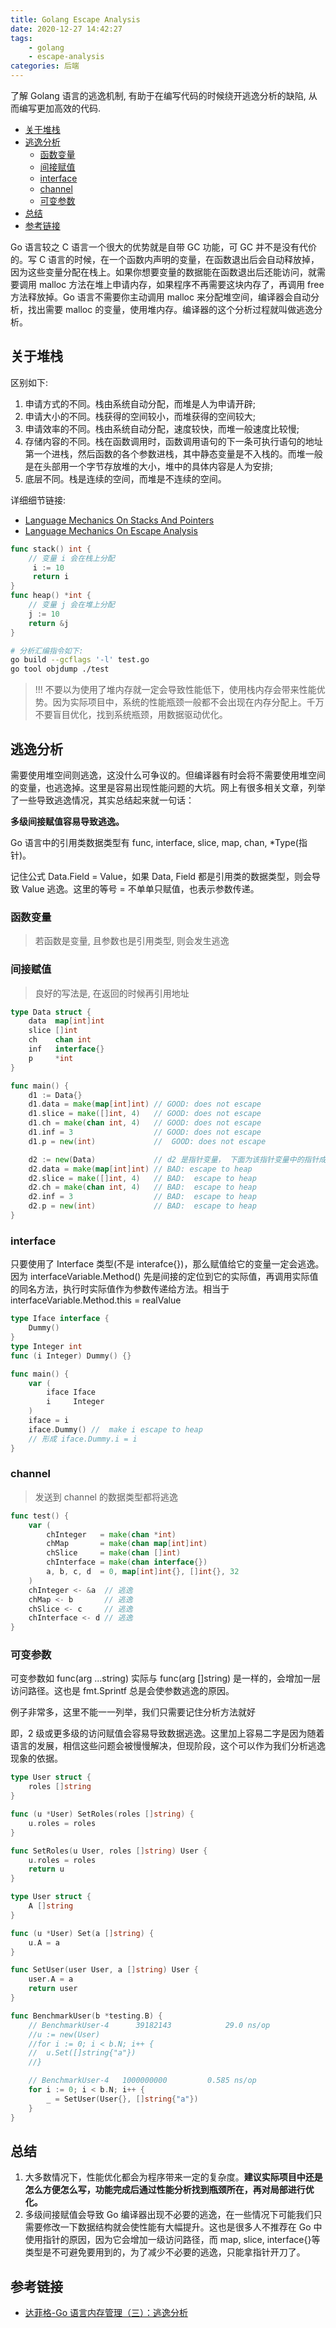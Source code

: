 ```yaml
---
title: Golang Escape Analysis
date: 2020-12-27 14:42:27
tags:
    - golang
    - escape-analysis
categories: 后端
---
```


了解 Golang 语言的逃逸机制, 有助于在编写代码的时候绕开逃逸分析的缺陷, 从而编写更加高效的代码.

<!-- more -->

- [关于堆栈](#关于堆栈)
- [逃逸分析](#逃逸分析)
  - [函数变量](#函数变量)
  - [间接赋值](#间接赋值)
  - [interface](#interface)
  - [channel](#channel)
  - [可变参数](#可变参数)
- [总结](#总结)
- [参考链接](#参考链接)

Go 语言较之 C 语言一个很大的优势就是自带 GC 功能，可 GC 并不是没有代价的。写 C 语言的时候，在一个函数内声明的变量，在函数退出后会自动释放掉，因为这些变量分配在栈上。如果你想要变量的数据能在函数退出后还能访问，就需要调用 malloc 方法在堆上申请内存，如果程序不再需要这块内存了，再调用 free 方法释放掉。Go 语言不需要你主动调用 malloc 来分配堆空间，编译器会自动分析，找出需要 malloc 的变量，使用堆内存。编译器的这个分析过程就叫做逃逸分析。

## 关于堆栈

区别如下:

1. 申请方式的不同。栈由系统自动分配，而堆是人为申请开辟;
2. 申请大小的不同。栈获得的空间较小，而堆获得的空间较大;
3. 申请效率的不同。栈由系统自动分配，速度较快，而堆一般速度比较慢;
4. 存储内容的不同。栈在函数调用时，函数调用语句的下一条可执行语句的地址第一个进栈，然后函数的各个参数进栈，其中静态变量是不入栈的。而堆一般是在头部用一个字节存放堆的大小，堆中的具体内容是人为安排;
5. 底层不同。栈是连续的空间，而堆是不连续的空间。

详细细节链接:

- [Language Mechanics On Stacks And Pointers](https://www.ardanlabs.com/blog/2017/05/language-mechanics-on-stacks-and-pointers.html)
- [Language Mechanics On Escape Analysis](https://www.ardanlabs.com/blog/2017/05/language-mechanics-on-escape-analysis.html)

```go
func stack() int { 
    // 变量 i 会在栈上分配
     i := 10
     return i
}
func heap() *int {
    // 变量 j 会在堆上分配
    j := 10
    return &j
}
```

```bash
# 分析汇编指令如下:
go build --gcflags '-l' test.go
go tool objdump ./test
```

> !!! 不要以为使用了堆内存就一定会导致性能低下，使用栈内存会带来性能优势。因为实际项目中，系统的性能瓶颈一般都不会出现在内存分配上。千万不要盲目优化，找到系统瓶颈，用数据驱动优化。

## 逃逸分析

需要使用堆空间则逃逸，这没什么可争议的。但编译器有时会将不需要使用堆空间的变量，也逃逸掉。这里是容易出现性能问题的大坑。网上有很多相关文章，列举了一些导致逃逸情况，其实总结起来就一句话：

**多级间接赋值容易导致逃逸。**

Go 语言中的引用类数据类型有 func, interface, slice, map, chan, *Type(指针)。

记住公式 Data.Field = Value，如果 Data, Field 都是引用类的数据类型，则会导致 Value 逃逸。这里的等号 = 不单单只赋值，也表示参数传递。

### 函数变量

> 若函数是变量, 且参数也是引用类型, 则会发生逃逸

### 间接赋值

> 良好的写法是, 在返回的时候再引用地址

```go
type Data struct {
    data  map[int]int
    slice []int
    ch    chan int
    inf   interface{}
    p     *int
}

func main() {
    d1 := Data{}
    d1.data = make(map[int]int) // GOOD: does not escape
    d1.slice = make([]int, 4)   // GOOD: does not escape
    d1.ch = make(chan int, 4)   // GOOD: does not escape
    d1.inf = 3                  // GOOD: does not escape
    d1.p = new(int)             //  GOOD: does not escape

    d2 := new(Data)             // d2 是指针变量， 下面为该指针变量中的指针成员赋值
    d2.data = make(map[int]int) // BAD: escape to heap
    d2.slice = make([]int, 4)   // BAD:  escape to heap
    d2.ch = make(chan int, 4)   // BAD:  escape to heap
    d2.inf = 3                  // BAD:  escape to heap
    d2.p = new(int)             // BAD:  escape to heap
}
```

### interface

只要使用了 Interface 类型(不是 interafce{})，那么赋值给它的变量一定会逃逸。因为 interfaceVariable.Method() 先是间接的定位到它的实际值，再调用实际值的同名方法，执行时实际值作为参数传递给方法。相当于interfaceVariable.Method.this = realValue

```go
type Iface interface {
    Dummy()
}
type Integer int
func (i Integer) Dummy() {}

func main() {
    var (
        iface Iface
        i     Integer
    )
    iface = i
    iface.Dummy() //  make i escape to heap
    // 形成 iface.Dummy.i = i
}
```

### channel

> 发送到 channel 的数据类型都将逃逸

```go
func test() {
    var (
        chInteger   = make(chan *int)
        chMap       = make(chan map[int]int)
        chSlice     = make(chan []int)
        chInterface = make(chan interface{})
        a, b, c, d  = 0, map[int]int{}, []int{}, 32
    )
    chInteger <- &a  // 逃逸
    chMap <- b       // 逃逸
    chSlice <- c     // 逃逸
    chInterface <- d // 逃逸
}
```

### 可变参数

可变参数如 func(arg ...string) 实际与 func(arg []string) 是一样的，会增加一层访问路径。这也是 fmt.Sprintf 总是会使参数逃逸的原因。

例子非常多，这里不能一一列举，我们只需要记住分析方法就好

即，2 级或更多级的访问赋值会容易导致数据逃逸。这里加上容易二字是因为随着语言的发展，相信这些问题会被慢慢解决，但现阶段，这个可以作为我们分析逃逸现象的依据。

```go
type User struct {
    roles []string
}

func (u *User) SetRoles(roles []string) {
    u.roles = roles
}

func SetRoles(u User, roles []string) User {
    u.roles = roles
    return u
}
```

```go
type User struct {
    A []string
}

func (u *User) Set(a []string) {
    u.A = a
}

func SetUser(user User, a []string) User {
    user.A = a
    return user
}

func BenchmarkUser(b *testing.B) {
    // BenchmarkUser-4      39182143            29.0 ns/op
    //u := new(User)
    //for i := 0; i < b.N; i++ {
    //  u.Set([]string{"a"})
    //}

    // BenchmarkUser-4   1000000000         0.585 ns/op
    for i := 0; i < b.N; i++ {
        _ = SetUser(User{}, []string{"a"})
    }
}
```

## 总结

1. 大多数情况下，性能优化都会为程序带来一定的复杂度。**建议实际项目中还是怎么方便怎么写，功能完成后通过性能分析找到瓶颈所在，再对局部进行优化。**
2. 多级间接赋值会导致 Go 编译器出现不必要的逃逸，在一些情况下可能我们只需要修改一下数据结构就会使性能有大幅提升。这也是很多人不推荐在 Go 中使用指针的原因，因为它会增加一级访问路径，而 map, slice, interface{}等类型是不可避免要用到的，为了减少不必要的逃逸，只能拿指针开刀了。

## 参考链接

- [达菲格-Go 语言内存管理（三）：逃逸分析](https://www.jianshu.com/p/518466b4ee96)
